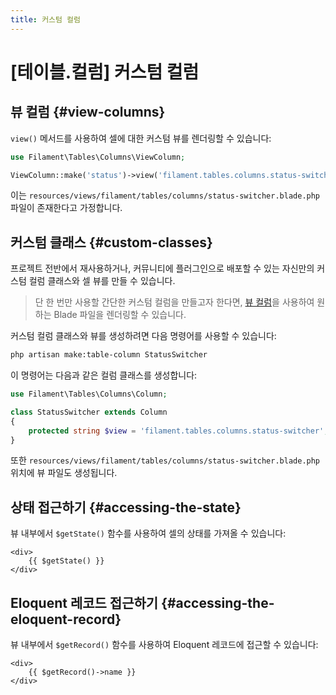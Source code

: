 ```yaml
---
title: 커스텀 컬럼
---
```

# [테이블.컬럼] 커스텀 컬럼

<LaracastsBanner
    title="커스텀 테이블 컬럼 만들기"
    description="Laracasts의 Build Advanced Components for Filament 시리즈를 시청하세요 - 컴포넌트 만드는 방법을 배우고, 내부 도구들을 모두 익힐 수 있습니다."
    url="https://laracasts.com/series/build-advanced-components-for-filament/episodes/10"
    series="building-advanced-components"
/>

## 뷰 컬럼 {#view-columns}

`view()` 메서드를 사용하여 셀에 대한 커스텀 뷰를 렌더링할 수 있습니다:

```php
use Filament\Tables\Columns\ViewColumn;

ViewColumn::make('status')->view('filament.tables.columns.status-switcher')
```

이는 `resources/views/filament/tables/columns/status-switcher.blade.php` 파일이 존재한다고 가정합니다.

## 커스텀 클래스 {#custom-classes}

프로젝트 전반에서 재사용하거나, 커뮤니티에 플러그인으로 배포할 수 있는 자신만의 커스텀 컬럼 클래스와 셀 뷰를 만들 수 있습니다.

> 단 한 번만 사용할 간단한 커스텀 컬럼을 만들고자 한다면, [뷰 컬럼](#view-columns)을 사용하여 원하는 Blade 파일을 렌더링할 수 있습니다.

커스텀 컬럼 클래스와 뷰를 생성하려면 다음 명령어를 사용할 수 있습니다:

```bash
php artisan make:table-column StatusSwitcher
```

이 명령어는 다음과 같은 컬럼 클래스를 생성합니다:

```php
use Filament\Tables\Columns\Column;

class StatusSwitcher extends Column
{
    protected string $view = 'filament.tables.columns.status-switcher';
}
```

또한 `resources/views/filament/tables/columns/status-switcher.blade.php` 위치에 뷰 파일도 생성됩니다.

## 상태 접근하기 {#accessing-the-state}

뷰 내부에서 `$getState()` 함수를 사용하여 셀의 상태를 가져올 수 있습니다:

```blade
<div>
    {{ $getState() }}
</div>
```

## Eloquent 레코드 접근하기 {#accessing-the-eloquent-record}

뷰 내부에서 `$getRecord()` 함수를 사용하여 Eloquent 레코드에 접근할 수 있습니다:

```blade
<div>
    {{ $getRecord()->name }}
</div>
```
